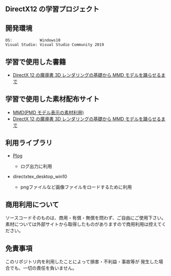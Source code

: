 ## DirectX12 の学習プロジェクト

## 開発環境

    OS:            Windows10
    Visual Studio: Visual Studio Community 2019

## 学習で使用した書籍

- <a href=https://www.shoeisha.co.jp/book/detail/9784798161938>DirectX 12 の魔導書 3D レンダリングの基礎から MMD モデルを踊らせるまで</a>

## 学習で使用した素材配布サイト

- <a href=https://sites.google.com/view/vpvp>MMD(PMD モデル表示の素材利用)</a>
- <a href=https://www.shoeisha.co.jp/book/detail/9784798161938>DirectX 12 の魔導書 3D レンダリングの基礎から MMD モデルを踊らせるまで</a>

## 利用ライブラリ

- <a href="https://www.nuget.org/packages/Plog/">Plog</a>
    - ログ出力に利用

- <a hrea="https://www.nuget.org/packages/directxtex_desktop_win10/2021.11.8.1?_src=template">directxtex_desktop_win10</a>
    - pngファイルなど画像ファイルをロードするために利用


## 商用利用について

ソースコードそのものは、商用・有償・無償を問わず、ご自由にご使用下さい。
素材については外部サイトから取得したものがありますので商用利用は控えてください。

## 免責事項

このリポジトリ内を利用したことによって損害・不利益・事故等が
発生した場合でも、一切の責任を負いません。
